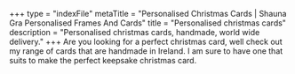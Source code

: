 +++
type = "indexFile"
metaTitle = "Personalised Christmas Cards | Shauna Gra Personalised Frames And Cards"
title = "Personalised christmas cards"
description = "Personalised christmas cards, handmade, world wide delivery."
+++
Are you looking for a perfect christmas card, well check out my range of cards that are handmade in Ireland. I am sure to have one that suits to make the perfect keepsake christmas card.